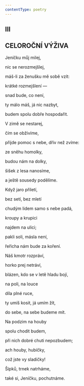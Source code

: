 ```yaml
---
contentType: poetry
---
```


<section>

## III  

## CELOROČNÍ VÝŽIVA

Jeníčku můj milej,  

nic se nerozmejšlej,

máš-li za ženušku mě sobě vzít:

krátké rozmejšlení —

snad bude, co není,

ty málo máš, já nic nazbyt,

budem spolu dobře hospodařit.

V zimě se nestarej,

čím se obživíme,

přijde pomoc s nebe, dřív než zvíme:

ze sněhu homolky,

budou nám na dolky,

šišek z lesa nanosíme,

a ještě sousedy podělíme.

Když jaro přiletí,

bez setí, bez mletí

chudým lidem samo s nebe padá,

kroupy a krupici

najdem na ulici;

pakli soli, másla není,

řeřicha nám bude za koření.

Náš kmotr rozpráví,

horko prej netráví,

blázen, kdo se v letě hladu bojí,

na poli, na louce

díla plné ruce,

ty umíš kosit, já umím žít,

do sebe, na sebe budeme mít.

Na podzim na houby

spolu chodit budem,

při nich dobré chuti nepozbudem;

ach houby, hubičky,

což jste vy sladičky!

Šípků, trnek natrháme,

také si, Jeníčku, pochutnáme.

</section>
